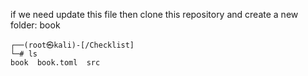 if we need update this file then clone this repository and create a new folder: book

```
┌──(root㉿kali)-[/Checklist]
└─# ls                                                                  book  book.toml  src

```
